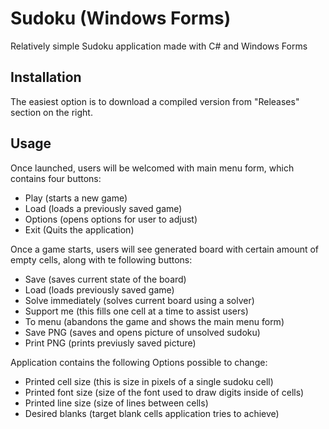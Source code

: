 # Sudoku (Windows Forms)

Relatively simple Sudoku application made with C# and Windows Forms

## Installation

The easiest option is to download a compiled version from "Releases" section on the right.

## Usage

Once launched, users will be welcomed with main menu form, which contains four buttons:
- Play (starts a new game)
- Load (loads a previously saved game)
- Options (opens options for user to adjust)
- Exit (Quits the application)

Once a game starts, users will see generated board with certain amount of empty cells, along with te following buttons:
- Save (saves current state of the board)
- Load (loads previously saved game)
- Solve immediately (solves current board using a solver)
- Support me (this fills one cell at a time to assist users)
- To menu (abandons the game and shows the main menu form)
- Save PNG (saves and opens picture of unsolved sudoku)
- Print PNG (prints previusly saved picture)

Application contains the following Options possible to change:
- Printed cell size (this is size in pixels of a single sudoku cell)
- Printed font size (size of the font used to draw digits inside of cells)
- Printed line size (size of lines between cells)
- Desired blanks (target blank cells application tries to achieve)

